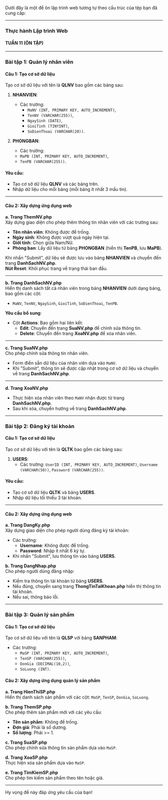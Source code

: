Dưới đây là một đề ôn lập trình web tương tự theo cấu trúc của tệp bạn đã cung cấp:

---

### **Thực hành Lập trình Web**

#### **TUẦN 11 (ÔN TẬP)**

---

### **Bài tập 1: Quản lý nhân viên**

#### **Câu 1: Tạo cơ sở dữ liệu**
Tạo cơ sở dữ liệu với tên là **QLNV** bao gồm các bảng sau:

1. **NHANVIEN**: 
   - Các trường: 
      + `MaNV (INT, PRIMARY KEY, AUTO_INCREMENT)`, 
      + `TenNV (VARCHAR(255))`,
      + `NgaySinh (DATE)`, 
      + `GioiTinh (TINYINT)`, 
      + `SoDienThoai (VARCHAR(20))`.

2. **PHONGBAN**: 
   - Các trường: 
    + `MaPB (INT, PRIMARY KEY, AUTO_INCREMENT)`, 
    + `TenPB (VARCHAR(255))`.

#### **Yêu cầu**:
- Tạo cơ sở dữ liệu **QLNV** và các bảng trên.
- Nhập dữ liệu cho mỗi bảng (mỗi bảng ít nhất 3 mẩu tin).

---

#### **Câu 2: Xây dựng ứng dụng web**
**a. Trang ThemNV.php**  
Xây dựng giao diện cho phép thêm thông tin nhân viên với các trường sau:
- **Tên nhân viên**: Không được để trống.
- **Ngày sinh**: Không được vượt quá ngày hiện tại.
- **Giới tính**: Chọn giữa Nam/Nữ.
- **Phòng ban**: Lấy dữ liệu từ bảng **PHONGBAN** (hiển thị **TenPB**, lưu **MaPB**).

Khi nhấn "Submit", dữ liệu sẽ được lưu vào bảng **NHANVIEN** và chuyển đến trang **DanhSachNV.php**.  
**Nút Reset**: Khôi phục trang về trạng thái ban đầu.

---

**b. Trang DanhSachNV.php**  
Hiển thị danh sách tất cả nhân viên trong bảng **NHANVIEN** dưới dạng bảng, bao gồm các cột:
- `MaNV`, `TenNV`, `NgaySinh`, `GioiTinh`, `SoDienThoai`, `TenPB`.

**Yêu cầu bổ sung**:
- Cột **Actions**: Bao gồm hai liên kết:
  - **Edit**: Chuyển đến trang **SuaNV.php** để chỉnh sửa thông tin.
  - **Delete**: Chuyển đến trang **XoaNV.php** để xóa nhân viên.

---

**c. Trang SuaNV.php**  
Cho phép chỉnh sửa thông tin nhân viên.  
- Form điền sẵn dữ liệu của nhân viên dựa vào `MaNV`.  
- Khi "Submit", thông tin sẽ được cập nhật trong cơ sở dữ liệu và chuyển về trang **DanhSachNV.php**.

---

**d. Trang XoaNV.php**  
- Thực hiện xóa nhân viên theo `MaNV` nhận được từ trang **DanhSachNV.php**.
- Sau khi xóa, chuyển hướng về trang **DanhSachNV.php**.

---

### **Bài tập 2: Đăng ký tài khoản**

#### **Câu 1: Tạo cơ sở dữ liệu**
Tạo cơ sở dữ liệu với tên là **QLTK** bao gồm các bảng sau:

1. **USERS**: 
   - Các trường: `UserID (INT, PRIMARY KEY, AUTO_INCREMENT)`, `Username (VARCHAR(50))`, `Password (VARCHAR(255))`.

#### **Yêu cầu**:
- Tạo cơ sở dữ liệu **QLTK** và bảng **USERS**.
- Nhập dữ liệu tối thiểu 3 tài khoản.

---

#### **Câu 2: Xây dựng ứng dụng web**
**a. Trang DangKy.php**  
Xây dựng giao diện cho phép người dùng đăng ký tài khoản:
- Các trường:
  - **Username**: Không được để trống.
  - **Password**: Nhập ít nhất 6 ký tự.
- Khi nhấn "Submit", lưu thông tin vào bảng **USERS**.

**b. Trang DangNhap.php**  
Cho phép người dùng đăng nhập:
- Kiểm tra thông tin tài khoản từ bảng **USERS**.
- Nếu đúng, chuyển sang trang **ThongTinTaiKhoan.php** hiển thị thông tin tài khoản.
- Nếu sai, thông báo lỗi.

---

### **Bài tập 3: Quản lý sản phẩm**

#### **Câu 1: Tạo cơ sở dữ liệu**
Tạo cơ sở dữ liệu với tên là **QLSP** với bảng **SANPHAM**:
- Các trường: 
  - `MaSP (INT, PRIMARY KEY, AUTO_INCREMENT)`, 
  - `TenSP (VARCHAR(255))`, 
  - `DonGia (DECIMAL(10,2))`, 
  - `SoLuong (INT)`.

#### **Câu 2: Xây dựng ứng dụng quản lý sản phẩm**
**a. Trang HienThiSP.php**  
Hiển thị danh sách sản phẩm với các cột: `MaSP`, `TenSP`, `DonGia`, `SoLuong`.

**b. Trang ThemSP.php**  
Cho phép thêm sản phẩm mới với các yêu cầu:
- **Tên sản phẩm**: Không để trống.
- **Đơn giá**: Phải là số dương.
- **Số lượng**: Phải >= 1.

**c. Trang SuaSP.php**  
Cho phép chỉnh sửa thông tin sản phẩm dựa vào `MaSP`.

**d. Trang XoaSP.php**  
Thực hiện xóa sản phẩm dựa vào `MaSP`.

**e. Trang TimKiemSP.php**  
Cho phép tìm kiếm sản phẩm theo tên hoặc giá.  

---

Hy vọng đề này đáp ứng yêu cầu của bạn!